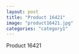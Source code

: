 ```yaml
---
layout: post
title: "Product 16421"
image: "product16421.jpg"
categories: "category1"
---
```

Product 16421
